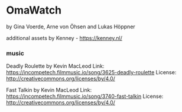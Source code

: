 # OmaWatch

by Gina Voerde, Arne von Öhsen and Lukas Höppner

additional assets by
Kenney - https://kenney.nl/

### music
Deadly Roulette by Kevin MacLeod
Link: https://incompetech.filmmusic.io/song/3625-deadly-roulette
License: http://creativecommons.org/licenses/by/4.0/

Fast Talkin by Kevin MacLeod
Link: https://incompetech.filmmusic.io/song/3740-fast-talkin
License: http://creativecommons.org/licenses/by/4.0/
